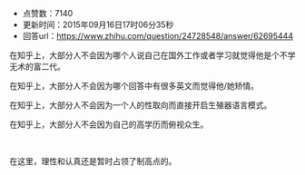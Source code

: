 - 点赞数：7140
- 更新时间：2015年09月16日17时06分35秒
- 回答url：https://www.zhihu.com/question/24728548/answer/62695444
<body>
 <p data-pid="p3VuscQ9">在知乎上，大部分人不会因为哪个人说自己在国外工作或者学习就觉得他是个不学无术的富二代。</p>
 <p data-pid="Bz1B6GDh">在知乎上，大部分人不会因为哪个回答中有很多英文而觉得他/她矫情。</p>
 <p data-pid="Y7ShNNAp">在知乎上，大部分人不会因为一个人的性取向而直接开启生殖器语言模式。</p>
 <p data-pid="8O7Y0sEn">在知乎上，大部分人不会因为自己的高学历而俯视众生。</p>
 <br>
 <p data-pid="G0EuB74h">在这里，理性和认真还是暂时占领了制高点的。</p>
</body>